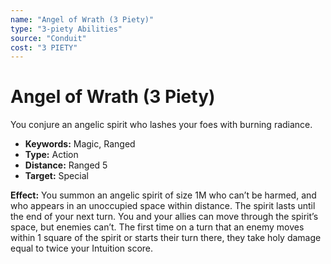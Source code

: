 ```yaml
---
name: "Angel of Wrath (3 Piety)"
type: "3-piety Abilities"
source: "Conduit"
cost: "3 PIETY"
---
```


# Angel of Wrath (3 Piety)

You conjure an angelic spirit who lashes your foes with burning radiance.

- **Keywords:** Magic, Ranged
- **Type:** Action
- **Distance:** Ranged 5
- **Target:** Special

**Effect:** You summon an angelic spirit of size 1M who can’t be harmed, and who appears in an unoccupied space within distance. The spirit lasts until the end of your next turn. You and your allies can move through the spirit’s space, but enemies can’t. The first time on a turn that an enemy moves within 1 square of the spirit or starts their turn there, they take holy damage equal to twice your Intuition score.
